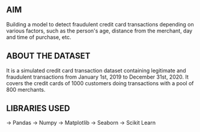 AIM
---
Building a model to detect fraudulent credit card transactions depending on various factors, such as the person's age, distance from the merchant, day and time of purchase, etc.

ABOUT THE DATASET
-----------------
It is a simulated credit card transaction dataset containing legitimate and fraudulent transactions from January 1st, 2019 to December 31st, 2020. It covers the credit cards of 1000 customers doing transactions with a pool of 800 merchants.

LIBRARIES USED
--------------
-> Pandas
-> Numpy
-> Matplotlib
-> Seaborn
-> Scikit Learn
